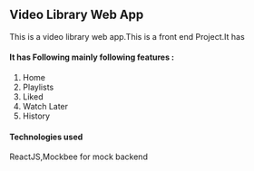 ## Video Library Web App

This is a video library web app.This is a front end Project.It has 
#### It has Following mainly following features :
1) Home
2) Playlists
3) Liked
4) Watch Later 
5) History

#### Technologies used 
 ReactJS,Mockbee for mock backend
